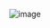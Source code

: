 ![image](https://github.com/oregonyuky/UNOESTE/assets/152916454/791bb393-35ac-4e0c-8013-46efc4bd2a27)


